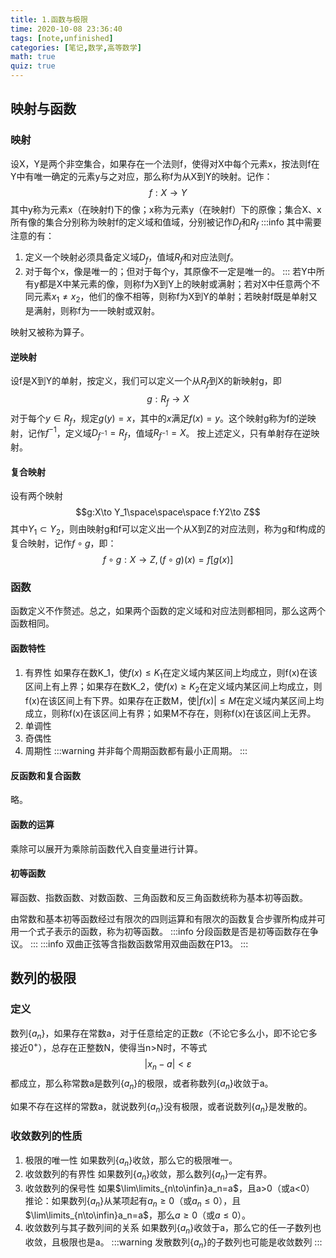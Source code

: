 ```yaml
---
title: 1.函数与极限
time: 2020-10-08 23:36:40
tags: [note,unfinished]
categories: [笔记,数学,高等数学]
math: true
quiz: true
---
```

## 映射与函数
### 映射
设X，Y是两个非空集合，如果存在一个法则f，使得对X中每个元素x，按法则f在Y中有唯一确定的元素y与之对应，那么称f为从X到Y的映射。记作：
$$f:X\to Y$$
其中y称为元素x（在映射f)下的像；x称为元素y（在映射f）下的原像；集合X、x所有像的集合分别称为映射f的定义域和值域，分别被记作$D_f$和$R_f$
:::info
其中需要注意的有：
1. 定义一个映射必须具备定义域$D_f$，值域$R_f$和对应法则$f$。
2. 对于每个x，像是唯一的；但对于每个y，其原像不一定是唯一的。
:::
若Y中所有y都是X中某元素的像，则称f为X到Y上的映射或满射；若对X中任意两个不同元素$x_1\neq x_2$，他们的像不相等，则称f为X到Y的单射；若映射f既是单射又是满射，则称f为一一映射或双射。

映射又被称为算子。

#### 逆映射
设f是X到Y的单射，按定义，我们可以定义一个从$R_f$到X的新映射g，即
$$g:R_f\to X$$
对于每个$y\in R_f$，规定$g(y)=x$，其中的$x$满足$f(x)=y$。这个映射g称为f的逆映射，记作$f^{-1}$，定义域$D_{f^{-1}}=R_f$，值域$R_{f^{-1}}=X$。
按上述定义，只有单射存在逆映射。

#### 复合映射
设有两个映射
$$g:X\to Y_1\space\space\space f:Y2\to Z$$
其中$Y_1\subset Y_2$，则由映射g和f可以定义出一个从X到Z的对应法则，称为g和f构成的复合映射，记作$f\circ g$，即：
$$f\circ g:X\to Z,(f\circ g)(x)=f[g(x)]$$

### 函数
函数定义不作赘述。总之，如果两个函数的定义域和对应法则都相同，那么这两个函数相同。

#### 函数特性
1. 有界性
如果存在数K_1，使$f(x)\leq K_1$在定义域内某区间上均成立，则f(x)在该区间上有上界；如果存在数K_2，使$f(x)\geq K_2$在定义域内某区间上均成立，则f(x)在该区间上有下界。如果存在正数M，使$|f(x)|\leq M$在定义域内某区间上均成立，则称f(x)在该区间上有界；如果M不存在，则称f(x)在该区间上无界。
2. 单调性
3. 奇偶性
4. 周期性
:::warning
并非每个周期函数都有最小正周期。
:::

#### 反函数和复合函数
略。

#### 函数的运算
乘除可以展开为乘除前函数代入自变量进行计算。

#### 初等函数
幂函数、指数函数、对数函数、三角函数和反三角函数统称为基本初等函数。

由常数和基本初等函数经过有限次的四则运算和有限次的函数复合步骤所构成并可用一个式子表示的函数，称为初等函数。
:::info
分段函数是否是初等函数存在争议。
:::
:::info
双曲正弦等含指数函数常用双曲函数在P13。
:::

## 数列的极限
### 定义
数列$\{a_n\}$，如果存在常数a，对于任意给定的正数$\varepsilon$（不论它多么小，即不论它多接近$0^+$），总存在正整数N，使得当n>N时，不等式
$$|x_n-a|<\varepsilon$$
都成立，那么称常数a是数列$\{a_n\}$的极限，或者称数列$\{a_n\}$收敛于a。

如果不存在这样的常数a，就说数列$\{a_n\}$没有极限，或者说数列$\{a_n\}$是发散的。

### 收敛数列的性质
1. 极限的唯一性
如果数列$\{a_n\}$收敛，那么它的极限唯一。
2. 收敛数列的有界性
如果数列$\{a_n\}$收敛，那么数列$\{a_n\}$一定有界。
3. 收敛数列的保号性
如果$\lim\limits_{n\to\infin}a_n=a$，且a>0（或a<0）
推论：如果数列$\{a_n\}$从某项起有$a_n\geq 0$（或$a_n\leq 0$），且$\lim\limits_{n\to\infin}a_n=a$，那么$a\geq 0$（或$a\leq 0$）。
4. 收敛数列与其子数列间的关系
如果数列$\{a_n\}$收敛于a，那么它的任一子数列也收敛，且极限也是a。
:::warning
发散数列$\{a_n\}$的子数列也可能是收敛数列
:::
